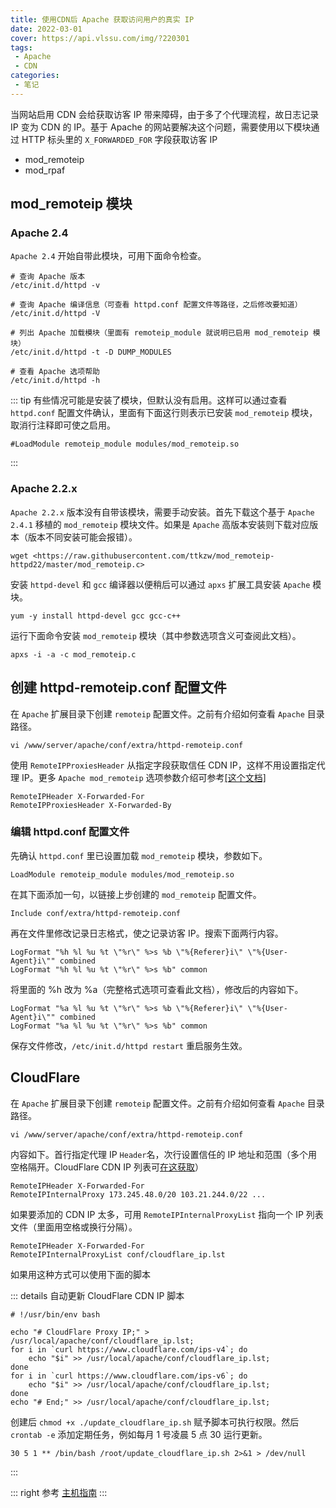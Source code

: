```yaml
---
title: 使用CDN后 Apache 获取访问用户的真实 IP
date: 2022-03-01
cover: https://api.vlssu.com/img/?220301
tags:
 - Apache
 - CDN
categories: 
 - 笔记
---
```


当网站启用 CDN 会给获取访客 IP 带来障碍，由于多了个代理流程，故日志记录 IP 变为 CDN 的 IP。基于 Apache 的网站要解决这个问题，需要使用以下模块通过 HTTP 标头里的 `X_FORWARDED_FOR` 字段获取访客 IP

- mod_remoteip
- mod_rpaf

## mod_remoteip 模块

### Apache 2.4

`Apache 2.4` 开始自带此模块，可用下面命令检查。
```httpd
# 查询 Apache 版本
/etc/init.d/httpd -v

# 查询 Apache 编译信息（可查看 httpd.conf 配置文件等路径，之后修改要知道）
/etc/init.d/httpd -V

# 列出 Apache 加载模块（里面有 remoteip_module 就说明已启用 mod_remoteip 模块）
/etc/init.d/httpd -t -D DUMP_MODULES

# 查看 Apache 选项帮助
/etc/init.d/httpd -h
```
::: tip
有些情况可能是安装了模块，但默认没有启用。这样可以通过查看 `httpd.conf` 配置文件确认，里面有下面这行则表示已安装 `mod_remoteip` 模块，取消行注释即可使之启用。
```
#LoadModule remoteip_module modules/mod_remoteip.so
```
:::

### Apache 2.2.x
`Apache 2.2.x` 版本没有自带该模块，需要手动安装。首先下载这个基于 `Apache 2.4.1` 移植的 `mod_remoteip` 模块文件。如果是 `Apache` 高版本安装则下载对应版本（版本不同安装可能会报错）。
```
wget <https://raw.githubusercontent.com/ttkzw/mod_remoteip-httpd22/master/mod_remoteip.c>
```
安装 `httpd-devel` 和 `gcc` 编译器以便稍后可以通过 `apxs` 扩展工具安装 `Apache` 模块。
```
yum -y install httpd-devel gcc gcc-c++
```
运行下面命令安装 `mod_remoteip` 模块（其中参数选项含义可查阅此文档）。
```
apxs -i -a -c mod_remoteip.c
```

## 创建 httpd-remoteip.conf 配置文件
在 `Apache` 扩展目录下创建 `remoteip` 配置文件。之前有介绍如何查看 `Apache` 目录路径。
```
vi /www/server/apache/conf/extra/httpd-remoteip.conf
```
使用 `RemoteIPProxiesHeader` 从指定字段获取信任 CDN IP，这样不用设置指定代理 IP。更多 `Apache mod_remoteip` 选项参数介绍可参考[[这个文档]](https://httpd.apache.org/docs/2.4/mod/mod_remoteip.html)

```
RemoteIPHeader X-Forwarded-For
RemoteIPProxiesHeader X-Forwarded-By
```

### 编辑 httpd.conf 配置文件

先确认 `httpd.conf` 里已设置加载 `mod_remoteip` 模块，参数如下。
```
LoadModule remoteip_module modules/mod_remoteip.so
```
在其下面添加一句，以链接上步创建的 `mod_remoteip` 配置文件。
```
Include conf/extra/httpd-remoteip.conf
```
再在文件里修改记录日志格式，使之记录访客 IP。搜索下面两行内容。
```
LogFormat "%h %l %u %t \"%r\" %>s %b \"%{Referer}i\" \"%{User-Agent}i\"" combined
LogFormat "%h %l %u %t \"%r\" %>s %b" common
```
将里面的 %h 改为 %a（完整格式选项可查看此文档），修改后的内容如下。
```
LogFormat "%a %l %u %t \"%r\" %>s %b \"%{Referer}i\" \"%{User-Agent}i\"" combined
LogFormat "%a %l %u %t \"%r\" %>s %b" common
```
保存文件修改，`/etc/init.d/httpd restart` 重启服务生效。



## CloudFlare
在 `Apache` 扩展目录下创建 `remoteip` 配置文件。之前有介绍如何查看 `Apache` 目录路径。
```
vi /www/server/apache/conf/extra/httpd-remoteip.conf
```
内容如下。首行指定代理 IP `Header`名，次行设置信任的 IP 地址和范围（多个用空格隔开。CloudFlare CDN IP 列表可[在这获取](https://www.cloudflare.com/ips/)）
```
RemoteIPHeader X-Forwarded-For
RemoteIPInternalProxy 173.245.48.0/20 103.21.244.0/22 ...
```
如果要添加的 CDN IP 太多，可用 `RemoteIPInternalProxyList` 指向一个 IP 列表文件（里面用空格或换行分隔）。
```
RemoteIPHeader X-Forwarded-For
RemoteIPInternalProxyList conf/cloudflare_ip.lst
```
如果用这种方式可以使用下面的脚本

::: details 自动更新 CloudFlare CDN IP 脚本
```
# !/usr/bin/env bash

echo "# CloudFlare Proxy IP;" > /usr/local/apache/conf/cloudflare_ip.lst;
for i in `curl https://www.cloudflare.com/ips-v4`; do
    echo "$i" >> /usr/local/apache/conf/cloudflare_ip.lst;
done
for i in `curl https://www.cloudflare.com/ips-v6`; do
    echo "$i" >> /usr/local/apache/conf/cloudflare_ip.lst;
done
echo "# End;" >> /usr/local/apache/conf/cloudflare_ip.lst;
```
创建后 `chmod +x ./update_cloudflare_ip.sh` 赋予脚本可执行权限。然后 `crontab -e` 添加定期任务，例如每月 1 号凌晨 5 点 30 运行更新。
```
30 5 1 ** /bin/bash /root/update_cloudflare_ip.sh 2>&1 > /dev/null
```
:::

::: right
参考 [主机指南](https://www.hostarr.com/apache-mod_remoteip/)
:::
